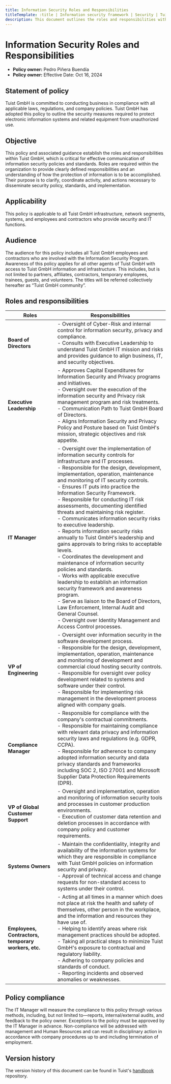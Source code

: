 ```yaml
---
title: Information Security Roles and Responsibilities
titleTemplate: :title | Information security framework | Security | Tuist Handbook
description: This document outlines the roles and responsibilities within Tuist GmbH, which is critical for effective communication of information security policies and standards.
---
```


# Information Security Roles and Responsibilities

- **Policy owner:** Pedro Piñera Buendía
- **Policy owner:** Effective Date: Oct 16, 2024

## Statement of policy

Tuist GmbH is committed to conducting business in compliance with all applicable laws, regulations, and company policies. Tuist GmbH has adopted this policy to outline the security measures required to protect electronic information systems and related equipment from unauthorized use.

## Objective

This policy and associated guidance establish the roles and responsibilities within Tuist GmbH, which is critical for effective communication of information security policies and standards. Roles are required within the organization to provide clearly defined responsibilities and an understanding of how the protection of information is to be accomplished. Their purpose is to clarify, coordinate activity, and actions necessary to disseminate security policy, standards, and implementation.

## Applicability

This policy is applicable to all Tuist GmbH infrastructure, network segments, systems, and employees and contractors who provide security and IT functions.

## Audience

The audience for this policy includes all Tuist GmbH employees and contractors who are involved with the Information Security Program. Awareness of this policy applies for all other agents of Tuist GmbH with access to Tuist GmbH information and infrastructure. This includes, but is not limited to partners, affiliates, contractors, temporary employees, trainees, guests, and volunteers. The titles will be referred collectively hereafter as “Tuist GmbH community”.

## Roles and responsibilities

| **Roles**                               | **Responsibilities**                                                                                                                                                                                                                     |
|-----------------------------------------|-------------------------------------------------------------------------------------------------------------------------------------------------------------------------------------------------------------------------------------------|
| **Board of Directors**                  | - Oversight of Cyber-Risk and internal control for information security, privacy and compliance. <br> - Consults with Executive Leadership to understand Tuist GmbH IT mission and risks and provides guidance to align business, IT, and security objectives.                     |
| **Executive Leadership**                | - Approves Capital Expenditures for Information Security and Privacy programs and initiatives. <br> - Oversight over the execution of the information security and Privacy risk management program and risk treatments. <br> - Communication Path to Tuist GmbH Board of Directors. <br> - Aligns Information Security and Privacy Policy and Posture based on Tuist GmbH's mission, strategic objectives and risk appetite. |
| **IT Manager**                          | - Oversight over the implementation of information security controls for infrastructure and IT processes. <br> - Responsible for the design, development, implementation, operation, maintenance and monitoring of IT security controls. <br> - Ensures IT puts into practice the Information Security Framework. <br> - Responsible for conducting IT risk assessments, documenting identified threats and maintaining risk register. <br> - Communicates information security risks to executive leadership. <br> - Reports information security risks annually to Tuist GmbH's leadership and gains approvals to bring risks to acceptable levels. <br> - Coordinates the development and maintenance of information security policies and standards. <br> - Works with applicable executive leadership to establish an information security framework and awareness program. <br> - Serve as liaison to the Board of Directors, Law Enforcement, Internal Audit and General Counsel. <br> - Oversight over Identity Management and Access Control processes.   |
| **VP of Engineering**                   | - Oversight over information security in the software development process. <br> - Responsible for the design, development, implementation, operation, maintenance and monitoring of development and commercial cloud hosting security controls. <br> - Responsible for oversight over policy development related to systems and software under their control. <br> - Responsible for implementing risk management in the development process aligned with company goals.                                                                                                        |
| **Compliance Manager**                  | - Responsible for compliance with the company's contractual commitments. <br> - Responsible for maintaining compliance with relevant data privacy and information security laws and regulations (e.g. GDPR, CCPA). <br> - Responsible for adherence to company adopted information security and data privacy standards and frameworks including SOC 2, ISO 27001 and Microsoft Supplier Data Protection Requirements (DPR).                                                                                      |
| **VP of Global Customer Support**       | - Oversight and implementation, operation and monitoring of information security tools and processes in customer production environments. <br> - Execution of customer data retention and deletion processes in accordance with company policy and customer requirements.            |
| **Systems Owners**                      | - Maintain the confidentiality, integrity and availability of the information systems for which they are responsible in compliance with Tuist GmbH policies on information security and privacy. <br> - Approval of technical access and change requests for non-standard access to systems under their control.                                                                                                 |
| **Employees, Contractors, temporary workers, etc.** | - Acting at all times in a manner which does not place at risk the health and safety of themselves, other person in the workplace, and the information and resources they have use of. <br> - Helping to identify areas where risk management practices should be adopted. <br> - Taking all practical steps to minimize Tuist GmbH's exposure to contractual and regulatory liability. <br> - Adhering to company policies and standards of conduct. <br> - Reporting incidents and observed anomalies or weaknesses.  |

## Policy compliance

The IT Manager will measure the compliance to this policy through various methods, including, but not limited to—reports, internal/external audits, and feedback to the policy owner. Exceptions to the policy must be approved by the IT Manager in advance. Non-compliance will be addressed with management and Human Resources and can result in disciplinary action in accordance with company procedures up to and including termination of employment.

## Version history

The version history of this document can be found in Tuist's [handbook](https://github.com/tuist/handbook) repository.
